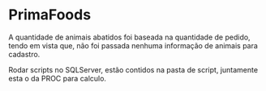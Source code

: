 # PrimaFoods
A quantidade de animais abatidos foi baseada na quantidade de pedido, tendo em vista que, não foi passada nenhuma informação de animais para cadastro.

Rodar scripts no SQLServer, estão contidos na pasta de script, juntamente esta o da PROC para calculo. 

